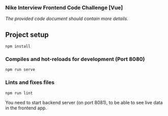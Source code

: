 ### Nike Interview Frontend Code Challenge [Vue]

_The provided code document should contain more details._

## Project setup
```
npm install
```

### Compiles and hot-reloads for development (Port 8080)
```
npm run serve
```

### Lints and fixes files
```
npm run lint
```

You need to start backend server (on port 8081), to be able to see live data in the frontend app.
